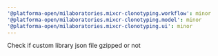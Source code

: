 ```yaml
---
'@platforma-open/milaboratories.mixcr-clonotyping.workflow': minor
'@platforma-open/milaboratories.mixcr-clonotyping.model': minor
'@platforma-open/milaboratories.mixcr-clonotyping.ui': minor
---
```


Check if custom library json file gzipped or not
